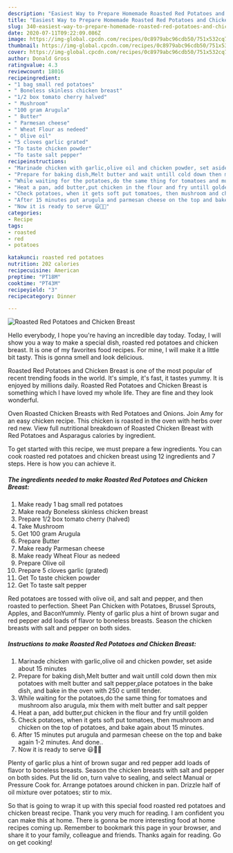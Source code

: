 ```yaml
---
description: "Easiest Way to Prepare Homemade Roasted Red Potatoes and Chicken Breast"
title: "Easiest Way to Prepare Homemade Roasted Red Potatoes and Chicken Breast"
slug: 340-easiest-way-to-prepare-homemade-roasted-red-potatoes-and-chicken-breast
date: 2020-07-11T09:22:09.086Z
image: https://img-global.cpcdn.com/recipes/0c8979abc96cdb50/751x532cq70/roasted-red-potatoes-and-chicken-breast-recipe-main-photo.jpg
thumbnail: https://img-global.cpcdn.com/recipes/0c8979abc96cdb50/751x532cq70/roasted-red-potatoes-and-chicken-breast-recipe-main-photo.jpg
cover: https://img-global.cpcdn.com/recipes/0c8979abc96cdb50/751x532cq70/roasted-red-potatoes-and-chicken-breast-recipe-main-photo.jpg
author: Donald Gross
ratingvalue: 4.3
reviewcount: 18016
recipeingredient:
- "1 bag small red potatoes"
- " Boneless skinless chicken breast"
- "1/2 box tomato cherry halved"
- " Mushroom"
- "100 gram Arugula"
- " Butter"
- " Parmesan cheese"
- " Wheat Flour as nedeed"
- " Olive oil"
- "5 cloves garlic grated"
- "To taste chicken powder"
- "To taste salt pepper"
recipeinstructions:
- "Marinade chicken with garlic,olive oil and chicken powder, set aside about 15 minutes"
- "Prepare for baking dish,Melt butter and wait untill cold down then mix potatoes with melt butter and salt pepper,place potatoes in the bake dish, and bake in the oven with 250 c untill tender."
- "While waiting for the potatoes,do the same thing for tomatoes and mushroom also arugula, mix them with melt butter and salt pepper"
- "Heat a pan, add butter,put chicken in the flour and fry untill golden"
- "Check potatoes, when it gets soft put tomatoes, then mushroom and chicken on the top of potatoes, and bake again about 15 minutes."
- "After 15 minutes put arugula and parmesan cheese on the top and bake again 1-2 minutes. And done.."
- "Now it is ready to serve 😃🌲🥳"
categories:
- Recipe
tags:
- roasted
- red
- potatoes

katakunci: roasted red potatoes 
nutrition: 202 calories
recipecuisine: American
preptime: "PT18M"
cooktime: "PT43M"
recipeyield: "3"
recipecategory: Dinner

---
```



![Roasted Red Potatoes and Chicken Breast](https://img-global.cpcdn.com/recipes/0c8979abc96cdb50/751x532cq70/roasted-red-potatoes-and-chicken-breast-recipe-main-photo.jpg)

Hello everybody, I hope you're having an incredible day today. Today, I will show you a way to make a special dish, roasted red potatoes and chicken breast. It is one of my favorites food recipes. For mine, I will make it a little bit tasty. This is gonna smell and look delicious.

Roasted Red Potatoes and Chicken Breast is one of the most popular of recent trending foods in the world. It's simple, it's fast, it tastes yummy. It is enjoyed by millions daily. Roasted Red Potatoes and Chicken Breast is something which I have loved my whole life. They are fine and they look wonderful.

Oven Roasted Chicken Breasts with Red Potatoes and Onions. Join Amy for an easy chicken recipe. This chicken is roasted in the oven with herbs over red new. View full nutritional breakdown of Roasted Chicken Breast with Red Potatoes and Asparagus calories by ingredient.


To get started with this recipe, we must prepare a few ingredients. You can cook roasted red potatoes and chicken breast using 12 ingredients and 7 steps. Here is how you can achieve it.

<!--inarticleads1-->

##### The ingredients needed to make Roasted Red Potatoes and Chicken Breast:

1. Make ready 1 bag small red potatoes
1. Make ready  Boneless skinless chicken breast
1. Prepare 1/2 box tomato cherry (halved)
1. Take  Mushroom
1. Get 100 gram Arugula
1. Prepare  Butter
1. Make ready  Parmesan cheese
1. Make ready  Wheat Flour as nedeed
1. Prepare  Olive oil
1. Prepare 5 cloves garlic (grated)
1. Get To taste chicken powder
1. Get To taste salt pepper


Red potatoes are tossed with olive oil, and salt and pepper, and then roasted to perfection. Sheet Pan Chicken with Potatoes, Brussel Sprouts, Apples, and BaconYummly. Plenty of garlic plus a hint of brown sugar and red pepper add loads of flavor to boneless breasts. Season the chicken breasts with salt and pepper on both sides. 

<!--inarticleads2-->

##### Instructions to make Roasted Red Potatoes and Chicken Breast:

1. Marinade chicken with garlic,olive oil and chicken powder, set aside about 15 minutes
1. Prepare for baking dish,Melt butter and wait untill cold down then mix potatoes with melt butter and salt pepper,place potatoes in the bake dish, and bake in the oven with 250 c untill tender.
1. While waiting for the potatoes,do the same thing for tomatoes and mushroom also arugula, mix them with melt butter and salt pepper
1. Heat a pan, add butter,put chicken in the flour and fry untill golden
1. Check potatoes, when it gets soft put tomatoes, then mushroom and chicken on the top of potatoes, and bake again about 15 minutes.
1. After 15 minutes put arugula and parmesan cheese on the top and bake again 1-2 minutes. And done..
1. Now it is ready to serve 😃🌲🥳


Plenty of garlic plus a hint of brown sugar and red pepper add loads of flavor to boneless breasts. Season the chicken breasts with salt and pepper on both sides. Put the lid on, turn valve to sealing, and select Manual or Pressure Cook for. Arrange potatoes around chicken in pan. Drizzle half of oil mixture over potatoes; stir to mix. 

So that is going to wrap it up with this special food roasted red potatoes and chicken breast recipe. Thank you very much for reading. I am confident you can make this at home. There is gonna be more interesting food at home recipes coming up. Remember to bookmark this page in your browser, and share it to your family, colleague and friends. Thanks again for reading. Go on get cooking!
